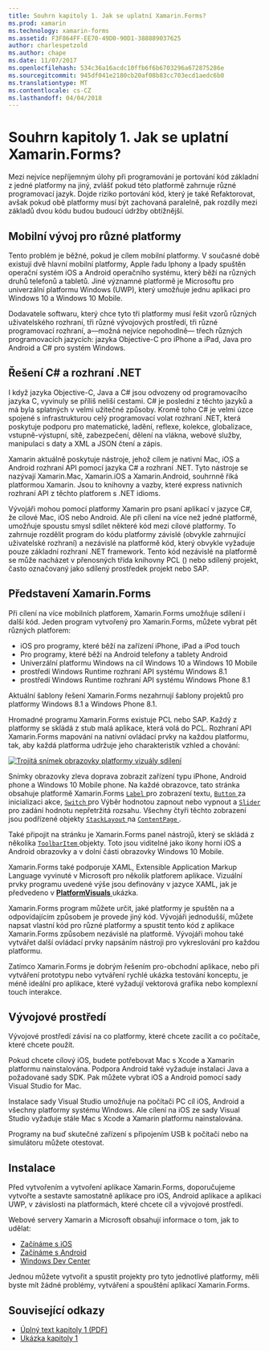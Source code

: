 ```yaml
---
title: Souhrn kapitoly 1. Jak se uplatní Xamarin.Forms?
ms.prod: xamarin
ms.technology: xamarin-forms
ms.assetid: F3F864FF-EE70-49D0-90D1-388889037625
author: charlespetzold
ms.author: chape
ms.date: 11/07/2017
ms.openlocfilehash: 534c36a16acdc10ffb6f6b6703296a672875286e
ms.sourcegitcommit: 945df041e2180cb20af08b83cc703ecd1aedc6b0
ms.translationtype: MT
ms.contentlocale: cs-CZ
ms.lasthandoff: 04/04/2018
---
```

# <a name="summary-of-chapter-1-how-does-xamarinforms-fit-in"></a>Souhrn kapitoly 1. Jak se uplatní Xamarin.Forms?

Mezi nejvíce nepříjemným úlohy při programování je portování kód základní z jedné platformy na jiný, zvlášť pokud této platformě zahrnuje různé programovací jazyk. Dojde riziko portování kód, který je také Refaktorovat, avšak pokud obě platformy musí být zachovaná paralelně, pak rozdíly mezi základů dvou kódu budou budoucí údržby obtížnější.

## <a name="cross-platform-mobile-development"></a>Mobilní vývoj pro různé platformy

Tento problém je běžné, pokud je cílem mobilní platformy. V současné době existují dvě hlavní mobilní platformy, Apple řadu Iphony a Ipady spuštěn operační systém iOS a Android operačního systému, který běží na různých druhů telefonů a tabletů. Jiné významné platformě je Microsoftu pro univerzální platformu Windows (UWP), který umožňuje jednu aplikaci pro Windows 10 a Windows 10 Mobile.

Dodavatele softwaru, který chce tyto tři platformy musí řešit vzorů různých uživatelského rozhraní, tři různé vývojových prostředí, tři různé programovací rozhraní, a&mdash;možná nejvíce nepohodlně&mdash; třech různých programovacích jazycích: jazyka Objective-C pro iPhone a iPad, Java pro Android a C# pro systém Windows.

## <a name="the-c-and-net-solution"></a>Řešení C# a rozhraní .NET

I když jazyka Objective-C, Java a C# jsou odvozeny od programovacího jazyka C, vyvinuly se příliš neliší cestami. C# je poslední z těchto jazyků a má byla splatných v velmi užitečné způsoby. Kromě toho C# je velmi úzce spojené s infrastrukturou celý programovací volat rozhraní .NET, která poskytuje podporu pro matematické, ladění, reflexe, kolekce, globalizace, vstupně-výstupní, sítě, zabezpečení, dělení na vlákna, webové služby, manipulaci s daty a XML a JSON čtení a zápis.

Xamarin aktuálně poskytuje nástroje, jehož cílem je nativní Mac, iOS a Android rozhraní API pomocí jazyka C# a rozhraní .NET. Tyto nástroje se nazývají Xamarin.Mac, Xamarin.iOS a Xamarin.Android, souhrnně říká platformou Xamarin. Jsou to knihovny a vazby, které express nativních rozhraní API z těchto platforem s .NET idioms.

Vývojáři mohou pomocí platformy Xamarin pro psaní aplikací v jazyce C#, že cílové Mac, iOS nebo Android. Ale při cílení na více než jedné platformě, umožňuje spoustu smysl sdílet některé kód mezi cílové platformy. To zahrnuje rozdělit program do kódu platformy závislé (obvykle zahrnující uživatelské rozhraní) a nezávislé na platformě kód, který obvykle vyžaduje pouze základní rozhraní .NET framework. Tento kód nezávislé na platformě se může nacházet v přenosných třída knihovny PCL () nebo sdílený projekt, často označovaný jako sdílený prostředek projekt nebo SAP.

## <a name="introducing-xamarinforms"></a>Představení Xamarin.Forms

Při cílení na více mobilních platforem, Xamarin.Forms umožňuje sdílení i další kód. Jeden program vytvořený pro Xamarin.Forms, můžete vybrat pět různých platforem:

- iOS pro programy, které běží na zařízení iPhone, iPad a iPod touch
- Pro programy, které běží na Android telefony a tablety Android
- Univerzální platformu Windows na cíl Windows 10 a Windows 10 Mobile
- prostředí Windows Runtime rozhraní API systému Windows 8.1
- prostředí Windows Runtime rozhraní API systému Windows Phone 8.1

Aktuální šablony řešení Xamarin.Forms nezahrnují šablony projektů pro platformy Windows 8.1 a Windows Phone 8.1.

Hromadné programu Xamarin.Forms existuje PCL nebo SAP. Každý z platformy se skládá z stub malá aplikace, která volá do PCL. Rozhraní API Xamarin.Forms mapování na nativní ovládací prvky na každou platformu, tak, aby každá platforma udržuje jeho charakteristik vzhled a chování:

[![Trojitá snímek obrazovky platformy vizuály sdílení](images/ch01fg03-small.png "Xamarin.Forms ovládacích prvků na každou platformu")](images/ch01fg03-large.png#lightbox "Xamarin.Forms ovládacích prvků na každou platformu")

Snímky obrazovky zleva doprava zobrazit zařízení typu iPhone, Android phone a Windows 10 Mobile phone. Na každé obrazovce, tato stránka obsahuje platformě Xamarin.Forms [ `Label` ](https://developer.xamarin.com/api/type/Xamarin.Forms.Label/) pro zobrazení textu, [ `Button` ](https://developer.xamarin.com/api/type/Xamarin.Forms.Button/) za inicializaci akce, [ `Switch` ](https://developer.xamarin.com/api/type/Xamarin.Forms.Switch/) pro Výběr hodnotou zapnout nebo vypnout a [ `Slider` ](https://developer.xamarin.com/api/type/Xamarin.Forms.Slider/) pro zadání hodnotu nepřetržitá rozsahu. Všechny čtyři těchto zobrazení jsou podřízené objekty [ `StackLayout` ](https://developer.xamarin.com/api/type/Xamarin.Forms.StackLayout/) na [ `ContentPage` ](https://developer.xamarin.com/api/type/Xamarin.Forms.ContentPage/).

Také připojit na stránku je Xamarin.Forms panel nástrojů, který se skládá z několika [ `ToolbarItem` ](https://developer.xamarin.com/api/type/Xamarin.Forms.ToolbarItem/) objekty. Toto jsou viditelné jako ikony horní iOS a Android obrazovky a v dolní části obrazovky Windows 10 Mobile.

Xamarin.Forms také podporuje XAML, Extensible Application Markup Language vyvinuté v Microsoft pro několik platforem aplikace. Vizuální prvky programu uvedené výše jsou definovány v jazyce XAML, jak je předvedeno v [ **PlatformVisuals** ](https://github.com/xamarin/xamarin-forms-book-samples/tree/master/Chapter01/PlatformVisuals) ukázka.

Xamarin.Forms program můžete určit, jaké platformy je spuštěn na a odpovídajícím způsobem je provede jiný kód. Vývojáři jednodušší, můžete napsat vlastní kód pro různé platformy a spustit tento kód z aplikace Xamarin.Forms způsobem nezávislé na platformě. Vývojáři mohou také vytvářet další ovládací prvky napsáním nástroji pro vykreslování pro každou platformu.

Zatímco Xamarin.Forms je dobrým řešením pro-obchodní aplikace, nebo při vytváření prototypu nebo vytváření rychlé ukázka testování konceptu, je méně ideální pro aplikace, které vyžadují vektorová grafika nebo komplexní touch interakce.

## <a name="your-development-environment"></a>Vývojové prostředí

Vývojové prostředí závisí na co platformy, které chcete zacílit a co počítače, které chcete použít.

Pokud chcete cílový iOS, budete potřebovat Mac s Xcode a Xamarin platformu nainstalována. Podpora Android také vyžaduje instalaci Java a požadované sady SDK. Pak můžete vybrat iOS a Android pomocí sady Visual Studio for Mac.

Instalace sady Visual Studio umožňuje na počítači PC cíl iOS, Android a všechny platformy systému Windows. Ale cílení na iOS ze sady Visual Studio vyžaduje stále Mac s Xcode a Xamarin platformu nainstalována.

Programy na buď skutečné zařízení s připojením USB k počítači nebo na simulátoru můžete otestovat.

## <a name="installation"></a>Instalace

Před vytvořením a vytvoření aplikace Xamarin.Forms, doporučujeme vytvořte a sestavte samostatně aplikace pro iOS, Android aplikace a aplikaci UWP, v závislosti na platformách, které chcete cíl a vývojové prostředí.

Webové servery Xamarin a Microsoft obsahují informace o tom, jak to udělat:

- [Začínáme s iOS](~/ios/get-started/index.md)
- [Začínáme s Android](~/android/get-started/index.md)
- [Windows Dev Center](http://dev.windows.com)

Jednou můžete vytvořit a spustit projekty pro tyto jednotlivé platformy, měli byste mít žádné problémy, vytváření a spouštění aplikací Xamarin.Forms.



## <a name="related-links"></a>Související odkazy

- [Úplný text kapitoly 1 (PDF)](https://download.xamarin.com/developer/xamarin-forms-book/XamarinFormsBook-Ch01-Apr2016.pdf)
- [Ukázka kapitoly 1](https://github.com/xamarin/xamarin-forms-book-samples/tree/master/Chapter01)
